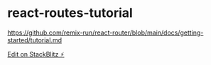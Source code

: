# react-routes-tutorial 
https://github.com/remix-run/react-router/blob/main/docs/getting-started/tutorial.md

[Edit on StackBlitz ⚡️](https://stackblitz.com/edit/github-ftpqwi)
